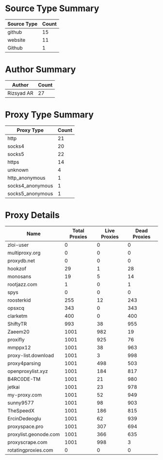 # Source Type Summary

| Source Type | Count |
|-------------|-------|
| github | 15 |
| website | 11 |
| Github | 1 |


# Author Summary

| Author | Count |
|--------|-------|
| Rizsyad AR | 27 |


# Proxy Type Summary

| Proxy Type | Count |
|------------|-------|
| http | 21 |
| socks4 | 20 |
| socks5 | 22 |
| https | 14 |
| unknown | 4 |
| http_anonymous | 1 |
| socks4_anonymous | 1 |
| socks5_anonymous | 1 |


# Proxy Details

| Name | Total Proxies | Live Proxies | Dead Proxies |
|------|---------------|--------------|---------------|
| zloi-user | 0 | 0 | 0 |
| multiproxy.org | 0 | 0 | 0 |
| proxydb.net | 0 | 0 | 0 |
| hookzof | 29 | 1 | 28 |
| monosans | 19 | 5 | 14 |
| rootjazz.com | 1 | 0 | 1 |
| spys | 0 | 0 | 0 |
| roosterkid | 255 | 12 | 243 |
| opsxcq | 343 | 0 | 343 |
| clarketm | 400 | 0 | 400 |
| ShiftyTR | 993 | 38 | 955 |
| Zaeem20 | 1001 | 982 | 19 |
| proxifly | 1001 | 925 | 76 |
| mmppx12 | 1001 | 38 | 963 |
| proxy-list.download | 1001 | 3 | 998 |
| proxy4parsing | 1001 | 498 | 503 |
| openproxylist.xyz | 1001 | 184 | 817 |
| B4RC0DE-TM | 1001 | 21 | 980 |
| jetkai | 1001 | 23 | 978 |
| my-proxy.com | 1001 | 52 | 949 |
| sunny9577 | 1001 | 98 | 903 |
| TheSpeedX | 1001 | 186 | 815 |
| ErcinDedeoglu | 1001 | 62 | 939 |
| proxyspace.pro | 1001 | 307 | 694 |
| proxylist.geonode.com | 1001 | 366 | 635 |
| proxyscrape.com | 1001 | 998 | 3 |
| rotatingproxies.com | 0 | 0 | 0 |
